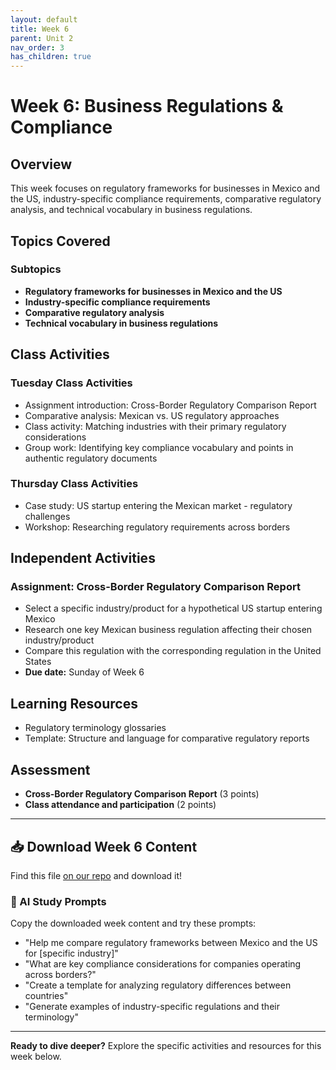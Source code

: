 ```yaml
---
layout: default
title: Week 6
parent: Unit 2
nav_order: 3
has_children: true
---
```


# Week 6: Business Regulations & Compliance

## Overview

This week focuses on regulatory frameworks for businesses in Mexico and the US, industry-specific compliance requirements, comparative regulatory analysis, and technical vocabulary in business regulations.

## Topics Covered

### Subtopics
- **Regulatory frameworks for businesses in Mexico and the US**
- **Industry-specific compliance requirements**
- **Comparative regulatory analysis**
- **Technical vocabulary in business regulations**

## Class Activities

### Tuesday Class Activities
- Assignment introduction: Cross-Border Regulatory Comparison Report
- Comparative analysis: Mexican vs. US regulatory approaches
- Class activity: Matching industries with their primary regulatory considerations
- Group work: Identifying key compliance vocabulary and points in authentic regulatory documents

### Thursday Class Activities
- Case study: US startup entering the Mexican market - regulatory challenges
- Workshop: Researching regulatory requirements across borders

## Independent Activities

### Assignment: Cross-Border Regulatory Comparison Report
- Select a specific industry/product for a hypothetical US startup entering Mexico
- Research one key Mexican business regulation affecting their chosen industry/product
- Compare this regulation with the corresponding regulation in the United States
- **Due date:** Sunday of Week 6

## Learning Resources

- Regulatory terminology glossaries
- Template: Structure and language for comparative regulatory reports

## Assessment

- **Cross-Border Regulatory Comparison Report** (3 points)
- **Class attendance and participation** (2 points)

---

## 📥 Download Week 6 Content
Find this file [on our repo](https://github.com/alainamb/uic_tr35-business-english-II/blob/main/unit2/week6/week6-overview.md) and download it!

### 🤖 AI Study Prompts
Copy the downloaded week content and try these prompts:
- "Help me compare regulatory frameworks between Mexico and the US for [specific industry]"
- "What are key compliance considerations for companies operating across borders?"
- "Create a template for analyzing regulatory differences between countries"
- "Generate examples of industry-specific regulations and their terminology"

---

**Ready to dive deeper?** Explore the specific activities and resources for this week below.
